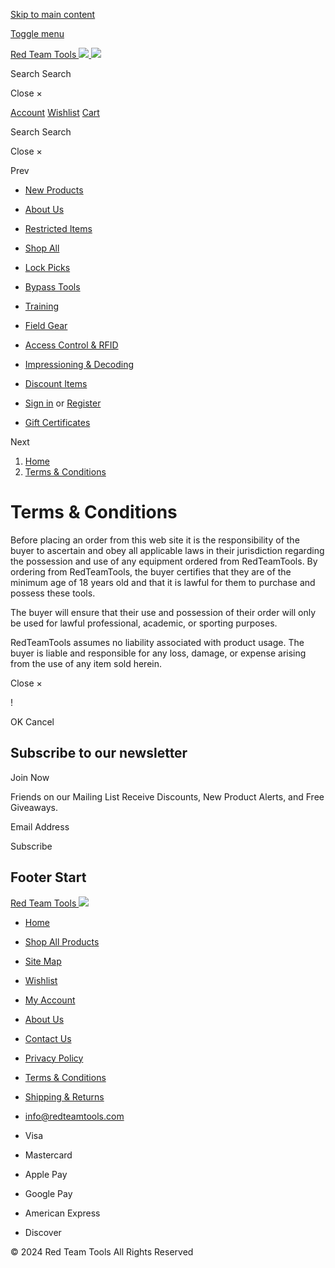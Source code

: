 [Skip to main content](#main-content)

[Toggle menu](#)

[Red Team Tools ![](https://cdn11.bigcommerce.com/s-szziy5bgph/stencil/437c79d0-2b2b-013d-c99d-6e9598c4e945/e/b4382370-1605-013d-2256-62b8f9cadea7/img/logo.png) ![](https://cdn11.bigcommerce.com/s-szziy5bgph/stencil/437c79d0-2b2b-013d-c99d-6e9598c4e945/e/b4382370-1605-013d-2256-62b8f9cadea7/img/logo.png)](https://www.redteamtools.com/)  

Search  Search

Close ×

[Account](https://www.redteamtools.com/account.php) [Wishlist](https://www.redteamtools.com/wishlist.php) [Cart](https://www.redteamtools.com/cart.php)

Search  Search

Close ×

Prev

* [New Products](https://www.redteamtools.com/new-products/)
* [About Us](https://www.redteamtools.com/about-us/)
* [Restricted Items](https://www.redteamtools.com/restricted-items/)
* [Shop All](https://www.redteamtools.com/shop-all/)
* [Lock Picks](https://www.redteamtools.com/lock-picks-manipulation)
* [Bypass Tools](https://www.redteamtools.com/quick-entry)
* [Training](https://www.redteamtools.com/training-equipment)
* [Field Gear](https://www.redteamtools.com/field-gear)
* [Access Control & RFID](https://www.redteamtools.com/rfid-electronic-access-control)
* [Impressioning & Decoding](https://www.redteamtools.com/impressioning-decoding)
* [Discount Items](https://www.redteamtools.com/discount-items/)

* [Sign in](https://www.redteamtools.com/login.php) or [Register](https://www.redteamtools.com/login.php?action=create_account)
* [Gift Certificates](https://www.redteamtools.com/giftcertificates.php)

Next

1. [Home](https://www.redteamtools.com/)
2. [Terms & Conditions](https://www.redteamtools.com/terms-conditions/)

Terms & Conditions
==================

Before placing an order from this web site it is the responsibility of the buyer to ascertain and obey all applicable laws in their jurisdiction regarding the possession and use of any equipment ordered from RedTeamTools. By ordering from RedTeamTools, the buyer certifies that they are of the minimum age of 18 years old and that it is lawful for them to purchase and possess these tools.  
  
The buyer will ensure that their use and possession of their order will only be used for lawful professional, academic, or sporting purposes.  
  
RedTeamTools assumes no liability associated with product usage. The buyer is liable and responsible for any loss, damage, or expense arising from the use of any item sold herein.

Close ×

!

OK Cancel

Subscribe to our newsletter
---------------------------

Join Now

Friends on our Mailing List Receive Discounts, New Product Alerts, and Free Giveaways.

  

Email Address

 Subscribe

Footer Start
------------

[Red Team Tools ![](https://cdn11.bigcommerce.com/s-szziy5bgph/stencil/437c79d0-2b2b-013d-c99d-6e9598c4e945/e/b4382370-1605-013d-2256-62b8f9cadea7/img/footer-logo.png)](https://www.redteamtools.com/) 

* [Home](https://www.redteamtools.com/)
* [Shop All Products](https://www.redteamtools.com/shop-all/)
* [Site Map](https://www.redteamtools.com/sitemap.php)
* [Wishlist](https://www.redteamtools.com/wishlist.php)
* [My Account](https://www.redteamtools.com/account.php)
* [About Us](https://www.redteamtools.com/about-us/)
* [Contact Us](https://www.redteamtools.com/contact-us/)

* [Privacy Policy](https://www.redteamtools.com/privacy-policy/)
* [Terms & Conditions](https://www.redteamtools.com/terms-conditions/)
* [Shipping & Returns](https://www.redteamtools.com/shipping-returns/)
* [info@redteamtools.com](mailto:info@redteamtools.com)

* Visa
* Mastercard
* Apple Pay
* Google Pay
* American Express
* Discover

© 2024 Red Team Tools All Rights Reserved